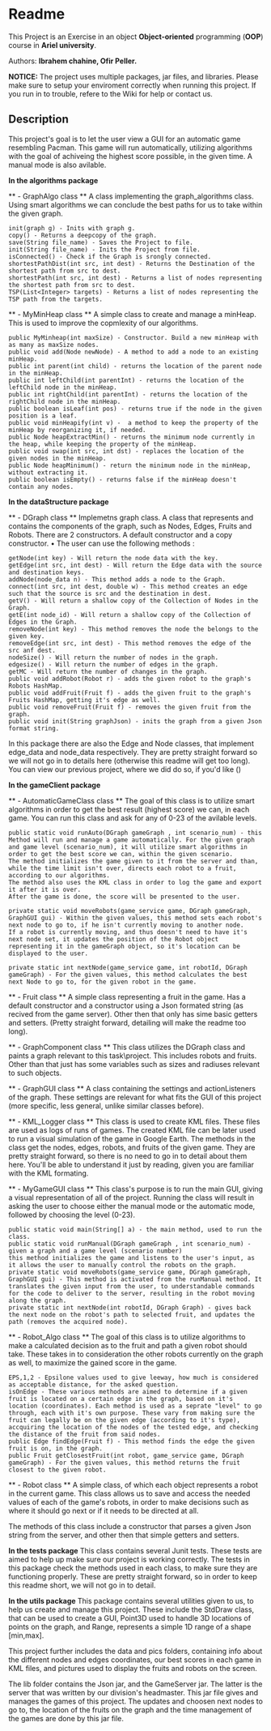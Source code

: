 # Readme

This Project is an Exercise in an object  **Object-oriented**  programming (**OOP**) course in  **Ariel university**.

Authors:  **Ibrahem chahine, Ofir Peller.**

**NOTICE:** The project uses multiple packages, jar files, and libraries. Please make sure to setup your enviroment correctly when running this project. If you run in to trouble, refere to the Wiki for help or contact us.

## Description

This project's goal is to let the user view a GUI for an automatic game resembling Pacman. This game will run automatically, utilizing algorithms with the goal of achiveing the highest score possible, in the given time.
A manual mode is also avilable.

**In the algorithms package** 

** - GraphAlgo class **
A class implementing the graph_algorithms class.
Using smart algorithms we can conclude the best paths for us to take within the given graph.

```
init(graph g) - Inits with graph g.
copy() - Returns a deepcopy of the graph.
save(String file_name) - Saves the Project to file.
init(String file_name) - Inits the Project from file.
isConnected() - Check if the Graph is srongly connected.
shortestPathDist(int src, int dest) - Returns the Destination of the shortest path from src to dest. 
shortestPath(int src, int dest) - Returns a list of nodes representing the shortest path from src to dest.
TSP(List<Integer> targets) - Returns a list of nodes representing the TSP path from the targets.
```

** - MyMinHeap class **
A simple class to create and manage a minHeap. This is used to improve the copmlexity of our algorithms.

```
public MyMinheap(int maxSize) - Constructor. Build a new minHeap with as many as maxSize nodes.
public void add(Node newNode) - A method to add a node to an existing minHeap.
public int parent(int child) - returns the location of the parent node in the minHeap.
public int leftChild(int parentInt) - returns the location of the leftChild node in the minHeap.
public int rightChild(int parentInt) - returns the location of the rightChild node in the minHeap.
public boolean isLeaf(int pos) - returns true if the node in the given position is a leaf.
public void minHeapify(int v) -  a method to keep the property of the minHeap by reorganizing it, if needed.
public Node heapExtractMin() - returns the minimum node currently in the heap, while keeping the property of the minHeap.
public void swap(int src, int dst) - replaces the location of the given nodes in the minHeap.
public Node heapMinimum() - return the minimum node in the minHeap, without extracting it.
public boolean isEmpty() - returns false if the minHeap doesn't contain any nodes.
```

**In the dataStructure package** 

** - DGraph class **
Implemetns graph class.
A class that represents and contains the components of the graph, such as Nodes, Edges, Fruits and Robots.
There are 2 constructors. A default constructor and a copy constructor.
• The user can use the following methods :
```
getNode(int key) - Will return the node data with the key.
getEdge(int src, int dest) - Will return the Edge data with the source and destination keys.
addNode(node_data n) - This method adds a node to the Graph.
connect(int src, int dest, double w) - This method creates an edge such that the source is src and the destination in dest.
getV() - Will return a shallow copy of the Collection of Nodes in the Graph.
getE(int node_id) - Will return a shallow copy of the Collection of Edges in the Graph.
removeNode(int key) - This method removes the node the belongs to the given key.
removeEdge(int src, int dest) - This method removes the edge of the src anf dest.
nodeSize() - Will return the number of nodes in the graph.
edgesize() - Will return the number of edges in the graph.
getMC - Will return the number of changes in the graph. 
public void addRobot(Robot r) - adds the given robot to the graph's Robots HashMap.
public void addFruit(Fruit f) - adds the given fruit to the graph's Fruits HashMap, getting it's edge as well.
public void removeFruit(Fruit f) - removes the given fruit from the graph.
public void init(String graphJson) - inits the graph from a given Json format string.
```

In this package there are also the Edge and Node classes, that implement edge_data and node_data respectively.
They are pretty straight forward so we will not go in to details here (otherwise this readme will get too long).
You can view our previous project, where we did do so, if you'd like ()


**In the gameClient package** 

** - AutomaticGameClass class **
The goal of this class is to utilize smart algorithms in order to get the best result (highest score) we can, in each game. You can run this class and ask for any of 0-23 of the avilable levels.

```
public static void runAuto(DGraph gameGraph , int scenario_num) - this Method will run and manage a game automatically. For the given graph and game level (scenario_num), it will utilize smart algorithms in order to get the best score we can, within the given scenario.
The method initializes the game given to it from the server and than, while the time limit isn't over, directs each robot to a fruit, according to our algorithms.
The method also uses the KML class in order to log the game and export it after it is over.
After the game is done, the score will be presented to the user.

private static void moveRobots(game_service game, DGraph gameGraph, GraphGUI gui) - Within the given values, this method sets each robot's next node to go to, if he isn't currently moving to another node.
If a robot is currently moving, and thus doesn't need to have it's next node set, it updates the position of the Robot object representing it in the gameGraph object, so it's location can be displayed to the user.

private static int nextNode(game_service game, int robotId, DGraph gameGraph) - For the given values, this method calculates the best next Node to go to, for the given robot in the game.
```

** - Fruit class **
A simple class representing a fruit in the game. Has a default constructor and a constructor using a Json formated string (as recived from the game server). Other then that only has sime basic getters and setters. (Pretty straight forward, detailing will make the readme too long).

** - GraphComponent class **
This class utilizes the DGraph class and paints a graph relevant to this task\project. This includes robots and fruits. Other than that just has some variables such as sizes and radiuses relevant to such objects.

** - GraphGUI class **
A class containing the settings and actionListeners of the graph. These settings are relevant for what fits the GUI of this project (more specific, less general, unlike similar classes before).

** - KML_Logger class **
This class is used to create KML files. These files are used as logs of runs of games.
The created KML file can be later used to run a visual simulation of the game in Google Earth.
The methods in the class get the nodes, edges, robots, and fruits of the given game. They are pretty straight forward, so there is no need to go in to detail about them here. You'll be able to understand it just by reading, given you are familiar with the KML formating.

** - MyGameGUI class **
This class's purpose is to run the main GUI, giving a visual representation of all of the project.
Running the class will result in asking the user to choose either the manual mode or the automatic mode, followed by choosing the level (0-23).

```
public static void main(String[] a) - the main method, used to run the class.
public static void runManual(DGraph gameGraph , int scenario_num) - given a graph and a game level (scenario number)
this method initializes the game and listens to the user's input, as it allows the user to manually control the robots on the graph.
private static void moveRobots(game_service game, DGraph gameGraph, GraphGUI gui) - This method is activated from the runManual method. It translates the given input from the user, to understandable commands for the code to deliver to the server, resulting in the robot moving along the graph.
private static int nextNode(int robotId, DGraph Graph) - gives back the next node on the robot's path to selected fruit, and updates the path (removes the acquired node).
```

** - Robot_Algo class **
The goal of this class is to utilize algorithms to make a calculated decision as to the fruit and path a given robot should take. These takes in to consideration the other robots currently on the graph as well, to maximize the gained score in the game.

```
EPS,1,2 - Epsilone values used to give leeway, how much is considered as acceptable distance, for the asked question.
isOnEdge - These various methods are aimed to determine if a given fruit is located on a certain edge in the graph, based on it's location (coordinates). Each method is used as a seprate "level" to go through, each with it's own purpose. These vary from making sure the fruit can legally be on the given edge (according to it's type), accquiring the location of the nodes of the tested edge, and checking the distance of the fruit from said nodes.
public Edge findEdge(Fruit f) - This method finds the edge the given fruit is on, in the graph.
public Fruit getClosestFruit(int robot, game_service game, DGraph gameGraph) - For the given values, this method returns the fruit closest to the given robot.
```

** - Robot class **
A simple class, of which each object represents a robot in the current game.
This class allows us to save and access the needed values of each of the game's robots, in order to make decisions such as where it should go next or if it needs to be directed at all.

The methods of this class include a constructor that parses a given Json string from the server, and other then that simple getters and setters.

**In the tests package** 
This class contains several Junit tests. These tests are aimed to help up make sure our project is working correctly. The tests in this package check the methods used in each class, to make sure they are functioning properly. These are pretty straight forward, so in order to keep this readme short, we will not go in to detail.

**In the utils package** 
This package contains several utilities given to us, to help us create and manage this project. These include the StdDraw class, that can be used to create a GUI, Point3D used to handle 3D locations of points on the graph, and Range, represents a simple 1D range of a shape [min,max].


This project further includes the data and pics folders, containing info about the different nodes and edges coordinates, our best scores in each game in KML files, and pictures used to display the fruits and robots on the screen.

The lib folder contains the Json jar, and the GameServer jar. The latter is the server that was written by our division's headmaster. This jar file gives and manages the games of this project. The updates and choosen next nodes to go to, the location of the fruits on the graph and the time management of the games are done by this jar file.
